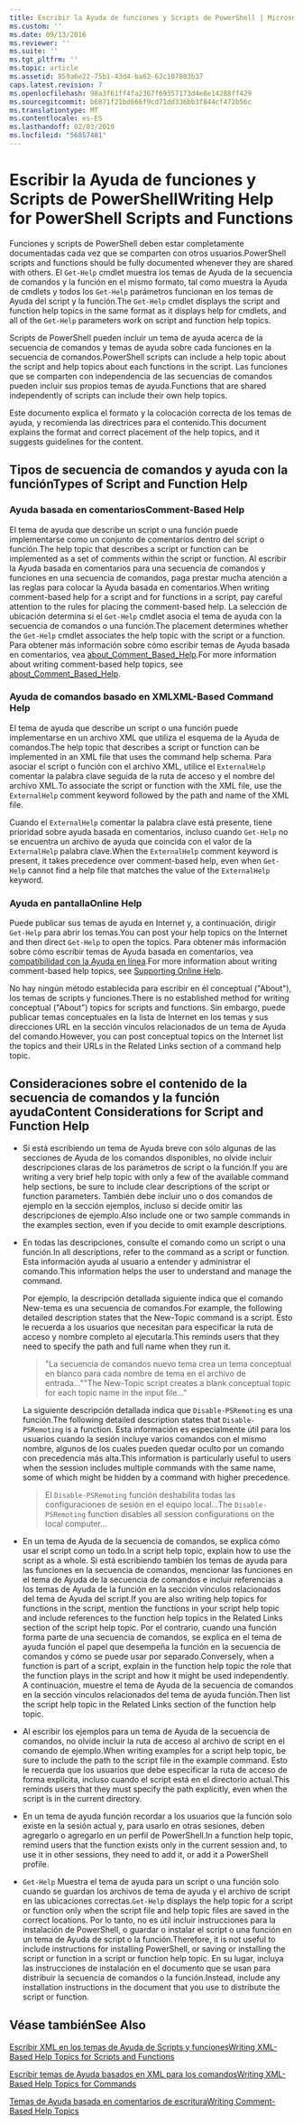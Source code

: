 ```yaml
---
title: Escribir la Ayuda de funciones y Scripts de PowerShell | Microsoft Docs
ms.custom: ''
ms.date: 09/13/2016
ms.reviewer: ''
ms.suite: ''
ms.tgt_pltfrm: ''
ms.topic: article
ms.assetid: 859a6e22-75b1-43d4-ba62-62c107803b37
caps.latest.revision: 7
ms.openlocfilehash: 98a3f61ff4fa2367f69357173d4e8e14288ff429
ms.sourcegitcommit: b6871f21bd666f9cd71dd336bb3f844cf472b56c
ms.translationtype: MT
ms.contentlocale: es-ES
ms.lasthandoff: 02/03/2019
ms.locfileid: "56857481"
---
```

# <a name="writing-help-for-powershell-scripts-and-functions"></a><span data-ttu-id="c3446-102">Escribir la Ayuda de funciones y Scripts de PowerShell</span><span class="sxs-lookup"><span data-stu-id="c3446-102">Writing Help for PowerShell Scripts and Functions</span></span>

<span data-ttu-id="c3446-103">Funciones y scripts de PowerShell deben estar completamente documentadas cada vez que se comparten con otros usuarios.</span><span class="sxs-lookup"><span data-stu-id="c3446-103">PowerShell scripts and functions should be fully documented whenever they are shared with others.</span></span>
<span data-ttu-id="c3446-104">El `Get-Help` cmdlet muestra los temas de Ayuda de la secuencia de comandos y la función en el mismo formato, tal como muestra la Ayuda de cmdlets y todos los `Get-Help` parámetros funcionan en los temas de Ayuda del script y la función.</span><span class="sxs-lookup"><span data-stu-id="c3446-104">The `Get-Help` cmdlet displays the script and function help topics in the same format as it displays help for cmdlets, and all of the `Get-Help` parameters work on script and function help topics.</span></span>

<span data-ttu-id="c3446-105">Scripts de PowerShell pueden incluir un tema de ayuda acerca de la secuencia de comandos y temas de ayuda sobre cada funciones en la secuencia de comandos.</span><span class="sxs-lookup"><span data-stu-id="c3446-105">PowerShell scripts can include a help topic about the script and help topics about each functions in the script.</span></span>
<span data-ttu-id="c3446-106">Las funciones que se comparten con independencia de las secuencias de comandos pueden incluir sus propios temas de ayuda.</span><span class="sxs-lookup"><span data-stu-id="c3446-106">Functions that are shared independently of scripts can include their own help topics.</span></span>

<span data-ttu-id="c3446-107">Este documento explica el formato y la colocación correcta de los temas de ayuda, y recomienda las directrices para el contenido.</span><span class="sxs-lookup"><span data-stu-id="c3446-107">This document explains the format and correct placement of the help topics, and it suggests guidelines for the content.</span></span>

## <a name="types-of-script-and-function-help"></a><span data-ttu-id="c3446-108">Tipos de secuencia de comandos y ayuda con la función</span><span class="sxs-lookup"><span data-stu-id="c3446-108">Types of Script and Function Help</span></span>

### <a name="comment-based-help"></a><span data-ttu-id="c3446-109">Ayuda basada en comentarios</span><span class="sxs-lookup"><span data-stu-id="c3446-109">Comment-Based Help</span></span>
<span data-ttu-id="c3446-110">El tema de ayuda que describe un script o una función puede implementarse como un conjunto de comentarios dentro del script o función.</span><span class="sxs-lookup"><span data-stu-id="c3446-110">The help topic that describes a script or function can be implemented as a set of comments within the script or function.</span></span>
<span data-ttu-id="c3446-111">Al escribir la Ayuda basada en comentarios para una secuencia de comandos y funciones en una secuencia de comandos, paga prestar mucha atención a las reglas para colocar la Ayuda basada en comentarios.</span><span class="sxs-lookup"><span data-stu-id="c3446-111">When writing comment-based help for a script and for functions in a script, pay careful attention to the rules for placing the comment-based help.</span></span>
<span data-ttu-id="c3446-112">La selección de ubicación determina si el `Get-Help` cmdlet asocia el tema de ayuda con la secuencia de comandos o una función.</span><span class="sxs-lookup"><span data-stu-id="c3446-112">The placement determines whether the `Get-Help` cmdlet associates the help topic with the script or a function.</span></span>
<span data-ttu-id="c3446-113">Para obtener más información sobre cómo escribir temas de Ayuda basada en comentarios, vea [about_Comment_Based_Help](/powershell/module/microsoft.powershell.core/about/about_comment_based_help).</span><span class="sxs-lookup"><span data-stu-id="c3446-113">For more information about writing comment-based help topics, see [about_Comment_Based_Help](/powershell/module/microsoft.powershell.core/about/about_comment_based_help).</span></span>

### <a name="xml-based-command-help"></a><span data-ttu-id="c3446-114">Ayuda de comandos basado en XML</span><span class="sxs-lookup"><span data-stu-id="c3446-114">XML-Based Command Help</span></span>
<span data-ttu-id="c3446-115">El tema de ayuda que describe un script o una función puede implementarse en un archivo XML que utiliza el esquema de la Ayuda de comandos.</span><span class="sxs-lookup"><span data-stu-id="c3446-115">The help topic that describes a script or function can be implemented in an XML file that uses the command help schema.</span></span>
<span data-ttu-id="c3446-116">Para asociar el script o función con el archivo XML, utilice el `ExternalHelp` comentar la palabra clave seguida de la ruta de acceso y el nombre del archivo XML.</span><span class="sxs-lookup"><span data-stu-id="c3446-116">To associate the script or function with the XML file, use the `ExternalHelp` comment keyword followed by the path and name of the XML file.</span></span>

<span data-ttu-id="c3446-117">Cuando el `ExternalHelp` comentar la palabra clave está presente, tiene prioridad sobre ayuda basada en comentarios, incluso cuando `Get-Help` no se encuentra un archivo de ayuda que coincida con el valor de la `ExternalHelp` palabra clave.</span><span class="sxs-lookup"><span data-stu-id="c3446-117">When the `ExternalHelp` comment keyword is present, it takes precedence over comment-based help, even when `Get-Help` cannot find a help file that matches the value of the `ExternalHelp` keyword.</span></span>

### <a name="online-help"></a><span data-ttu-id="c3446-118">Ayuda en pantalla</span><span class="sxs-lookup"><span data-stu-id="c3446-118">Online Help</span></span>
<span data-ttu-id="c3446-119">Puede publicar sus temas de ayuda en Internet y, a continuación, dirigir `Get-Help` para abrir los temas.</span><span class="sxs-lookup"><span data-stu-id="c3446-119">You can post your help topics on the Internet and then direct `Get-Help` to open the topics.</span></span>
<span data-ttu-id="c3446-120">Para obtener más información sobre cómo escribir temas de Ayuda basada en comentarios, vea [compatibilidad con la Ayuda en línea](../module/supporting-online-help.md).</span><span class="sxs-lookup"><span data-stu-id="c3446-120">For more information about writing comment-based help topics, see [Supporting Online Help](../module/supporting-online-help.md).</span></span>

<span data-ttu-id="c3446-121">No hay ningún método establecida para escribir en él conceptual ("About"), los temas de scripts y funciones.</span><span class="sxs-lookup"><span data-stu-id="c3446-121">There is no established method for writing conceptual ("About") topics for scripts and functions.</span></span>
<span data-ttu-id="c3446-122">Sin embargo, puede publicar temas conceptuales en la lista de Internet en los temas y sus direcciones URL en la sección vínculos relacionados de un tema de Ayuda del comando.</span><span class="sxs-lookup"><span data-stu-id="c3446-122">However, you can post conceptual topics on the Internet list the topics and their URLs in the Related Links section of a command help topic.</span></span>

## <a name="content-considerations-for-script-and-function-help"></a><span data-ttu-id="c3446-123">Consideraciones sobre el contenido de la secuencia de comandos y la función ayuda</span><span class="sxs-lookup"><span data-stu-id="c3446-123">Content Considerations for Script and Function Help</span></span>

- <span data-ttu-id="c3446-124">Si está escribiendo un tema de Ayuda breve con sólo algunas de las secciones de Ayuda de los comandos disponibles, no olvide incluir descripciones claras de los parámetros de script o la función.</span><span class="sxs-lookup"><span data-stu-id="c3446-124">If you are writing a very brief help topic with only a few of the available command help sections, be sure to include clear descriptions of the script or function parameters.</span></span> <span data-ttu-id="c3446-125">También debe incluir uno o dos comandos de ejemplo en la sección ejemplos, incluso si decide omitir las descripciones de ejemplo.</span><span class="sxs-lookup"><span data-stu-id="c3446-125">Also include one or two sample commands in the examples section, even if you decide to omit example descriptions.</span></span>

- <span data-ttu-id="c3446-126">En todas las descripciones, consulte el comando como un script o una función.</span><span class="sxs-lookup"><span data-stu-id="c3446-126">In all descriptions, refer to the command as a script or function.</span></span> <span data-ttu-id="c3446-127">Esta información ayuda al usuario a entender y administrar el comando.</span><span class="sxs-lookup"><span data-stu-id="c3446-127">This information helps the user to understand and manage the command.</span></span>

  <span data-ttu-id="c3446-128">Por ejemplo, la descripción detallada siguiente indica que el comando New-tema es una secuencia de comandos.</span><span class="sxs-lookup"><span data-stu-id="c3446-128">For example, the following detailed description states that the New-Topic command is a script.</span></span> <span data-ttu-id="c3446-129">Esto le recuerda a los usuarios que necesitan para especificar la ruta de acceso y nombre completo al ejecutarla.</span><span class="sxs-lookup"><span data-stu-id="c3446-129">This reminds users that they need to specify the path and full name when they run it.</span></span>

  > <span data-ttu-id="c3446-130">"La secuencia de comandos nuevo tema crea un tema conceptual en blanco para cada nombre de tema en el archivo de entrada..."</span><span class="sxs-lookup"><span data-stu-id="c3446-130">"The New-Topic script creates a blank conceptual topic for each topic name in the input file..."</span></span>

  <span data-ttu-id="c3446-131">La siguiente descripción detallada indica que `Disable-PSRemoting` es una función.</span><span class="sxs-lookup"><span data-stu-id="c3446-131">The following detailed description states that `Disable-PSRemoting` is a function.</span></span> <span data-ttu-id="c3446-132">Esta información es especialmente útil para los usuarios cuando la sesión incluye varios comandos con el mismo nombre, algunos de los cuales pueden quedar oculto por un comando con precedencia más alta.</span><span class="sxs-lookup"><span data-stu-id="c3446-132">This information is particularly useful to users when the session includes multiple commands with the same name, some of which might be hidden by a command with higher precedence.</span></span>

  > <span data-ttu-id="c3446-133">El `Disable-PSRemoting` función deshabilita todas las configuraciones de sesión en el equipo local...</span><span class="sxs-lookup"><span data-stu-id="c3446-133">The `Disable-PSRemoting` function disables all session configurations on the local computer...</span></span>

- <span data-ttu-id="c3446-134">En un tema de Ayuda de la secuencia de comandos, se explica cómo usar el script como un todo.</span><span class="sxs-lookup"><span data-stu-id="c3446-134">In a script help topic, explain how to use the script as a whole.</span></span> <span data-ttu-id="c3446-135">Si está escribiendo también los temas de ayuda para las funciones en la secuencia de comandos, mencionar las funciones en el tema de Ayuda de la secuencia de comandos e incluir referencias a los temas de Ayuda de la función en la sección vínculos relacionados del tema de Ayuda del script.</span><span class="sxs-lookup"><span data-stu-id="c3446-135">If you are also writing help topics for functions in the script, mention the functions in your script help topic and include references to the function help topics in the Related Links section of the script help topic.</span></span> <span data-ttu-id="c3446-136">Por el contrario, cuando una función forma parte de una secuencia de comandos, se explica en el tema de ayuda función el papel que desempeña la función en la secuencia de comandos y cómo se puede usar por separado.</span><span class="sxs-lookup"><span data-stu-id="c3446-136">Conversely, when a function is part of a script, explain in the function help topic the role that the function plays in the script and how it might be used independently.</span></span> <span data-ttu-id="c3446-137">A continuación, muestre el tema de Ayuda de la secuencia de comandos en la sección vínculos relacionados del tema de ayuda función.</span><span class="sxs-lookup"><span data-stu-id="c3446-137">Then list the script help topic in the Related Links section of the function help topic.</span></span>

- <span data-ttu-id="c3446-138">Al escribir los ejemplos para un tema de Ayuda de la secuencia de comandos, no olvide incluir la ruta de acceso al archivo de script en el comando de ejemplo.</span><span class="sxs-lookup"><span data-stu-id="c3446-138">When writing examples for a script help topic, be sure to include the path to the script file in the example command.</span></span> <span data-ttu-id="c3446-139">Esto le recuerda que los usuarios que debe especificar la ruta de acceso de forma explícita, incluso cuando el script está en el directorio actual.</span><span class="sxs-lookup"><span data-stu-id="c3446-139">This reminds users that they must specify the path explicitly, even when the script is in the current directory.</span></span>

- <span data-ttu-id="c3446-140">En un tema de ayuda función recordar a los usuarios que la función solo existe en la sesión actual y, para usarlo en otras sesiones, deben agregarlo o agregarlo en un perfil de PowerShell.</span><span class="sxs-lookup"><span data-stu-id="c3446-140">In a function help topic, remind users that the function exists only in the current session and, to use it in other sessions, they need to add it, or add it a PowerShell profile.</span></span>

- <span data-ttu-id="c3446-141">`Get-Help` Muestra el tema de ayuda para un script o una función solo cuando se guardan los archivos de tema de ayuda y el archivo de script en las ubicaciones correctas.</span><span class="sxs-lookup"><span data-stu-id="c3446-141">`Get-Help` displays the help topic for a script or function only when the script file and help topic files are saved in the correct locations.</span></span> <span data-ttu-id="c3446-142">Por lo tanto, no es útil incluir instrucciones para la instalación de PowerShell, o guardar o instalar el script o una función en un tema de Ayuda de script o la función.</span><span class="sxs-lookup"><span data-stu-id="c3446-142">Therefore, it is not useful to include instructions for installing PowerShell, or saving or installing the script or function in a script or function help topic.</span></span> <span data-ttu-id="c3446-143">En su lugar, incluya las instrucciones de instalación en el documento que se usan para distribuir la secuencia de comandos o la función.</span><span class="sxs-lookup"><span data-stu-id="c3446-143">Instead, include any installation instructions in the document that you use to distribute the script or function.</span></span>

## <a name="see-also"></a><span data-ttu-id="c3446-144">Véase también</span><span class="sxs-lookup"><span data-stu-id="c3446-144">See Also</span></span>

 [<span data-ttu-id="c3446-145">Escribir XML en los temas de Ayuda de Scripts y funciones</span><span class="sxs-lookup"><span data-stu-id="c3446-145">Writing XML-Based Help Topics for Scripts and Functions</span></span>](./writing-xml-based-help-topics-for-scripts-and-functions.md)

 [<span data-ttu-id="c3446-146">Escribir temas de Ayuda basados en XML para los comandos</span><span class="sxs-lookup"><span data-stu-id="c3446-146">Writing XML-Based Help Topics for Commands</span></span>](./writing-xml-based-help-topics-for-commands.md)

 [<span data-ttu-id="c3446-147">Temas de Ayuda basada en comentarios de escritura</span><span class="sxs-lookup"><span data-stu-id="c3446-147">Writing Comment-Based Help Topics</span></span>](./writing-comment-based-help-topics.md)
